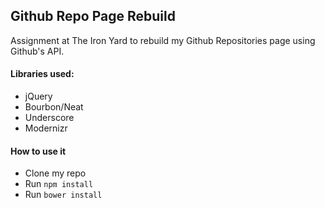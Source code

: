 ## Github Repo Page Rebuild

Assignment at The Iron Yard to rebuild my Github Repositories page using Github's API.

#### Libraries used:
  * jQuery
  * Bourbon/Neat
  * Underscore
  * Modernizr

#### How to use it
  * Clone my repo
  * Run `npm install`
  * Run `bower install`